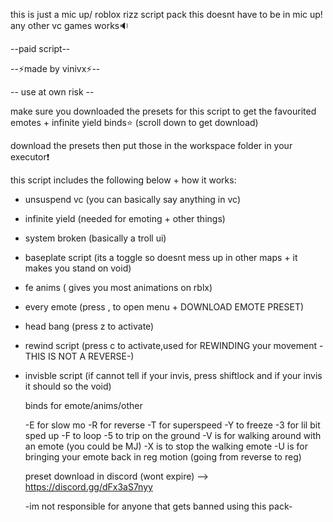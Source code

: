 this is just a mic up/ roblox rizz script pack
this doesnt have to be in mic up! any other vc games works🔉

--paid script--


--⚡made by vinivx⚡--

-- use at own risk --

 make sure you downloaded the presets for this script to get the favourited emotes + infinite yield binds⭐ (scroll down to get download)

download the presets then put those in the workspace folder in your executor❗


 this script includes the following below + how it works:
 - unsuspend vc (you can basically say anything in vc)
 - infinite yield (needed for emoting + other things)
 - system broken (basically a troll ui)
 - baseplate script (its a toggle so doesnt mess up in other maps + it makes you stand on void)
 - fe anims ( gives you most animations on rblx)
 - every emote (press , to open menu + DOWNLOAD EMOTE PRESET)
 - head bang (press z to activate)
 - rewind script (press c to activate,used for REWINDING your movement -THIS IS NOT A REVERSE-)
 - invisble script (if cannot tell if your invis, press shiftlock and if your invis it should so the void)

   binds for emote/anims/other

   -E for slow mo
   -R for reverse
   -T for superspeed
   -Y to freeze
   -3 for lil bit sped up
   -F to loop
   -5 to trip on the ground
   -V is for walking around with an emote (you could be MJ)
   -X is to stop the walking emote
   -U is for bringing your emote back in reg motion (going from reverse to reg)

   preset download in discord (wont expire) --> https://discord.gg/dFx3aS7nyy

   -im not responsible for anyone that gets banned using this pack-
